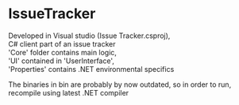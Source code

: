 IssueTracker
============
Developed in Visual studio (Issue Tracker.csproj),   
C# client part of an issue tracker  
'Core' folder contains main logic,  
'UI' contained in 'UserInterface',  
'Properties' contains .NET environmental specifics  

The binaries in bin are probably by now outdated, so in order to run,  
recompile using latest .NET compiler
